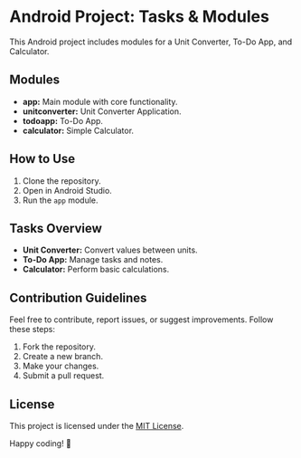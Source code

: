 # Android Project: Tasks & Modules

This Android project includes modules for a Unit Converter, To-Do App, and Calculator.

## Modules

- **app:** Main module with core functionality.
- **unitconverter:** Unit Converter Application.
- **todoapp:** To-Do App.
- **calculator:** Simple Calculator.

## How to Use

1. Clone the repository.
2. Open in Android Studio.
3. Run the `app` module.

## Tasks Overview

- **Unit Converter:** Convert values between units.
- **To-Do App:** Manage tasks and notes.
- **Calculator:** Perform basic calculations.

## Contribution Guidelines

Feel free to contribute, report issues, or suggest improvements. Follow these steps:

1. Fork the repository.
2. Create a new branch.
3. Make your changes.
4. Submit a pull request.

## License

This project is licensed under the [MIT License](LICENSE).

Happy coding! 🚀
